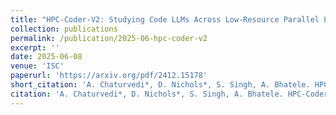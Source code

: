 ```yaml
---
title: "HPC-Coder-V2: Studying Code LLMs Across Low-Resource Parallel Languages"
collection: publications
permalink: /publication/2025-06-hpc-coder-v2
excerpt: ''
date: 2025-06-08
venue: 'ISC'
paperurl: 'https://arxiv.org/pdf/2412.15178'
short_citation: 'A. Chaturvedi*, D. Nichols*, S. Singh, A. Bhatele. HPC-Coder-V2: Studying Code LLMs Across Low-Resource Parallel Languages. ISC 2025.'
citation: 'A. Chaturvedi*, D. Nichols*, S. Singh, A. Bhatele. HPC-Coder-V2: Studying Code LLMs Across Low-Resource Parallel Languages. ISC 2025.'
---
```


